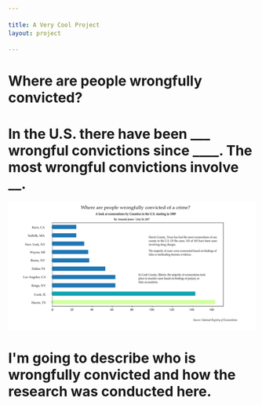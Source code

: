 ```yaml
---

title: A Very Cool Project
layout: project

---
```


# Where are people wrongfully convicted?

# In the U.S. there have been ___ wrongful convictions since ____. The most wrongful convictions involve __. 

![](stateconvictions.png)

# I'm going to describe who is wrongfully convicted and how the research was conducted here. 

